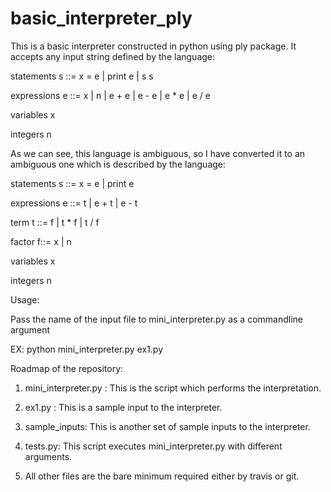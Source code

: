 # basic_interpreter_ply
This is a basic interpreter constructed in python using ply package. It accepts any input string defined by the language:

 statements  s ::=  x = e  |   print e  | s s
 
 expressions e ::=  x  |  n  |  e + e  |  e - e  |  e * e  | e / e
 
 variables   x
 
 integers    n

As we can see, this language is ambiguous, so I have converted it to an ambiguous one which is described by the language:


statements s ::= x = e | print e

expressions e ::= t | e + t | e - t

term t ::= f | t * f | t / f

factor f::= x | n

variables x

integers n

Usage:

Pass the name of the input file to mini_interpreter.py as a commandline argument

EX: python mini_interpreter.py ex1.py

Roadmap of the repository:

1. mini_interpreter.py : This is the script which performs the interpretation.

2. ex1.py : This is a sample input to the interpreter.

3. sample_inputs: This is another set of sample inputs to the interpreter.

4. tests.py: This script executes mini_interpreter.py with different arguments.

5. All other files are the bare minimum required either by travis or git.
